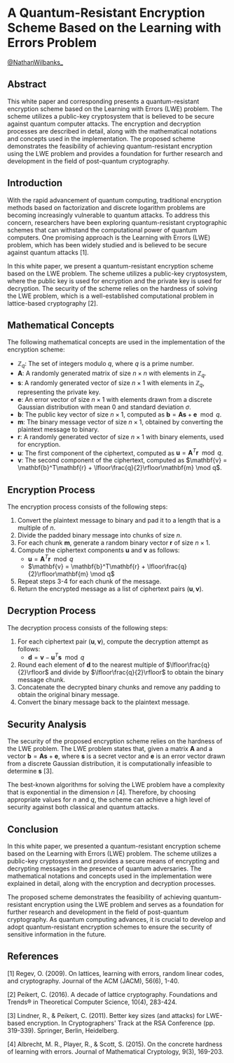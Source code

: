 # A Quantum-Resistant Encryption Scheme Based on the Learning with Errors Problem

[@NathanWilbanks\_](https://twitter.com/NathanWilbanks_)

## Abstract

This white paper and corresponding presents a quantum-resistant encryption scheme based on the Learning with Errors (LWE) problem. The scheme utilizes a public-key cryptosystem that is believed to be secure against quantum computer attacks. The encryption and decryption processes are described in detail, along with the mathematical notations and concepts used in the implementation. The proposed scheme demonstrates the feasibility of achieving quantum-resistant encryption using the LWE problem and provides a foundation for further research and development in the field of post-quantum cryptography.

## Introduction

With the rapid advancement of quantum computing, traditional encryption methods based on factorization and discrete logarithm problems are becoming increasingly vulnerable to quantum attacks. To address this concern, researchers have been exploring quantum-resistant cryptographic schemes that can withstand the computational power of quantum computers. One promising approach is the Learning with Errors (LWE) problem, which has been widely studied and is believed to be secure against quantum attacks [1].

In this white paper, we present a quantum-resistant encryption scheme based on the LWE problem. The scheme utilizes a public-key cryptosystem, where the public key is used for encryption and the private key is used for decryption. The security of the scheme relies on the hardness of solving the LWE problem, which is a well-established computational problem in lattice-based cryptography [2].

## Mathematical Concepts

The following mathematical concepts are used in the implementation of the encryption scheme:

- $\mathbb{Z}_q$: The set of integers modulo $q$, where $q$ is a prime number.
- $\mathbf{A}$: A randomly generated matrix of size $n \times n$ with elements in $\mathbb{Z}_q$.
- $\mathbf{s}$: A randomly generated vector of size $n \times 1$ with elements in $\mathbb{Z}_q$, representing the private key.
- $\mathbf{e}$: An error vector of size $n \times 1$ with elements drawn from a discrete Gaussian distribution with mean 0 and standard deviation $\sigma$.
- $\mathbf{b}$: The public key vector of size $n \times 1$, computed as $\mathbf{b} = \mathbf{A}\mathbf{s} + \mathbf{e} \mod q$.
- $\mathbf{m}$: The binary message vector of size $n \times 1$, obtained by converting the plaintext message to binary.
- $\mathbf{r}$: A randomly generated vector of size $n \times 1$ with binary elements, used for encryption.
- $\mathbf{u}$: The first component of the ciphertext, computed as $\mathbf{u} = \mathbf{A}^T\mathbf{r} \mod q$.
- $\mathbf{v}$: The second component of the ciphertext, computed as $\mathbf{v} = \mathbf{b}^T\mathbf{r} + \lfloor\frac{q}{2}\rfloor\mathbf{m} \mod q$.

## Encryption Process

The encryption process consists of the following steps:

1. Convert the plaintext message to binary and pad it to a length that is a multiple of $n$.
2. Divide the padded binary message into chunks of size $n$.
3. For each chunk $\mathbf{m}$, generate a random binary vector $\mathbf{r}$ of size $n \times 1$.
4. Compute the ciphertext components $\mathbf{u}$ and $\mathbf{v}$ as follows:
   - $\mathbf{u} = \mathbf{A}^T\mathbf{r} \mod q$
   - $\mathbf{v} = \mathbf{b}^T\mathbf{r} + \lfloor\frac{q}{2}\rfloor\mathbf{m} \mod q$
5. Repeat steps 3-4 for each chunk of the message.
6. Return the encrypted message as a list of ciphertext pairs $(\mathbf{u}, \mathbf{v})$.

## Decryption Process

The decryption process consists of the following steps:

1. For each ciphertext pair $(\mathbf{u}, \mathbf{v})$, compute the decryption attempt as follows:
   - $\mathbf{d} = \mathbf{v} - \mathbf{u}^T\mathbf{s} \mod q$
2. Round each element of $\mathbf{d}$ to the nearest multiple of $\lfloor\frac{q}{2}\rfloor$ and divide by $\lfloor\frac{q}{2}\rfloor$ to obtain the binary message chunk.
3. Concatenate the decrypted binary chunks and remove any padding to obtain the original binary message.
4. Convert the binary message back to the plaintext message.

## Security Analysis

The security of the proposed encryption scheme relies on the hardness of the LWE problem. The LWE problem states that, given a matrix $\mathbf{A}$ and a vector $\mathbf{b} = \mathbf{A}\mathbf{s} + \mathbf{e}$, where $\mathbf{s}$ is a secret vector and $\mathbf{e}$ is an error vector drawn from a discrete Gaussian distribution, it is computationally infeasible to determine $\mathbf{s}$ [3].

The best-known algorithms for solving the LWE problem have a complexity that is exponential in the dimension $n$ [4]. Therefore, by choosing appropriate values for $n$ and $q$, the scheme can achieve a high level of security against both classical and quantum attacks.

## Conclusion

In this white paper, we presented a quantum-resistant encryption scheme based on the Learning with Errors (LWE) problem. The scheme utilizes a public-key cryptosystem and provides a secure means of encrypting and decrypting messages in the presence of quantum adversaries. The mathematical notations and concepts used in the implementation were explained in detail, along with the encryption and decryption processes.

The proposed scheme demonstrates the feasibility of achieving quantum-resistant encryption using the LWE problem and serves as a foundation for further research and development in the field of post-quantum cryptography. As quantum computing advances, it is crucial to develop and adopt quantum-resistant encryption schemes to ensure the security of sensitive information in the future.

## References

[1] Regev, O. (2009). On lattices, learning with errors, random linear codes, and cryptography. Journal of the ACM (JACM), 56(6), 1-40.

[2] Peikert, C. (2016). A decade of lattice cryptography. Foundations and Trends® in Theoretical Computer Science, 10(4), 283-424.

[3] Lindner, R., & Peikert, C. (2011). Better key sizes (and attacks) for LWE-based encryption. In Cryptographers' Track at the RSA Conference (pp. 319-339). Springer, Berlin, Heidelberg.

[4] Albrecht, M. R., Player, R., & Scott, S. (2015). On the concrete hardness of learning with errors. Journal of Mathematical Cryptology, 9(3), 169-203.
